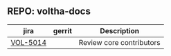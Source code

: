 

REPO: voltha-docs
-----------------

| jira | gerrit | Description |
| -----| ------ | ------------|
| [VOL-5014](https://jira.opencord.org/browse/VOL-5014) | | Review core contributors |